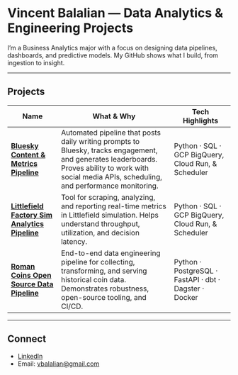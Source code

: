 # Vincent Balalian — Data Analytics & Engineering Projects

I’m a Business Analytics major with a focus on designing data pipelines, dashboards, and predictive models. My GitHub shows what I build, from ingestion to insight.

---

## Projects

| Name | What & Why | Tech Highlights |
|---|---|---|
| **[Bluesky Content & Metrics Pipeline](https://github.com/vbalalian/halfbakedprompts)** | Automated pipeline that posts daily writing prompts to Bluesky, tracks engagement, and generates leaderboards. Proves ability to work with social media APIs, scheduling, and performance monitoring. | Python · SQL · GCP BigQuery, Cloud Run, & Scheduler|
| **[Littlefield Factory Sim Analytics Pipeline](https://github.com/vbalalian/littlefield)** | Tool for scraping, analyzing, and reporting real-time metrics in Littlefield simulation. Helps understand throughput, utilization, and decision latency. | Python · SQL · GCP BigQuery, Cloud Run, & Scheduler|
| **[Roman Coins Open Source Data Pipeline](https://github.com/vbalalian/roman_coins_data_pipeline)** | End-to-end data engineering pipeline for collecting, transforming, and serving historical coin data. Demonstrates robustness, open-source tooling, and CI/CD. | Python · PostgreSQL · FastAPI · dbt · Dagster · Docker |

---

## Connect

- [LinkedIn](https://www.linkedin.com/in/vincent-balalian/)  
- Email: vbalalian@gmail.com  
